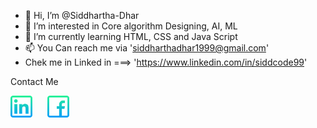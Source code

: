 - 👋 Hi, I’m @Siddhartha-Dhar
- 👀 I’m interested in Core algorithm Designing, AI, ML
- 🌱 I’m currently learning HTML, CSS and Java Script
- 📫 You Can reach me via 'siddharthadhar1999@gmail.com'
- Chek me in Linked in ===> 'https://www.linkedin.com/in/siddcode99'

Contact Me

<a href="https://www.linkedin.com/in/siddcode99/">
<img src="Resource_Logo/linkedin.png", height=35, width=auto, alt="Linked_In"></img></a>
&nbsp;&nbsp;&nbsp;&nbsp;

<a href="https://www.linkedin.com/in/siddcode99/">
<img src="Resource_Logo/facebook.png", height=35, width=auto, alt="Linked_In"></img></a>
&nbsp;&nbsp;&nbsp;&nbsp;


<!---
Siddhartha1999/Siddhartha1999 is a ✨ special ✨ repository because its `README.md` (this file) appears on your GitHub profile.
You can click the Preview link to take a look at your changes.
--->
